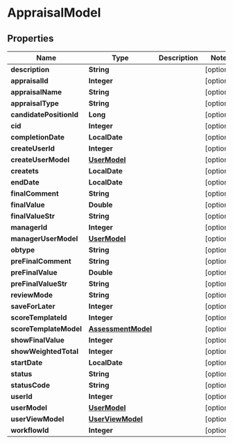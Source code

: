 

# AppraisalModel


## Properties

| Name | Type | Description | Notes |
|------------ | ------------- | ------------- | -------------|
|**description** | **String** |  |  [optional] |
|**appraisalId** | **Integer** |  |  [optional] |
|**appraisalName** | **String** |  |  [optional] |
|**appraisalType** | **String** |  |  [optional] |
|**candidatePositionId** | **Long** |  |  [optional] |
|**cid** | **Integer** |  |  [optional] |
|**completionDate** | **LocalDate** |  |  [optional] |
|**createUserId** | **Integer** |  |  [optional] |
|**createUserModel** | [**UserModel**](UserModel.md) |  |  [optional] |
|**createts** | **LocalDate** |  |  [optional] |
|**endDate** | **LocalDate** |  |  [optional] |
|**finalComment** | **String** |  |  [optional] |
|**finalValue** | **Double** |  |  [optional] |
|**finalValueStr** | **String** |  |  [optional] |
|**managerId** | **Integer** |  |  [optional] |
|**managerUserModel** | [**UserModel**](UserModel.md) |  |  [optional] |
|**obtype** | **String** |  |  [optional] |
|**preFinalComment** | **String** |  |  [optional] |
|**preFinalValue** | **Double** |  |  [optional] |
|**preFinalValueStr** | **String** |  |  [optional] |
|**reviewMode** | **String** |  |  [optional] |
|**saveForLater** | **Integer** |  |  [optional] |
|**scoreTemplateId** | **Integer** |  |  [optional] |
|**scoreTemplateModel** | [**AssessmentModel**](AssessmentModel.md) |  |  [optional] |
|**showFinalValue** | **Integer** |  |  [optional] |
|**showWeightedTotal** | **Integer** |  |  [optional] |
|**startDate** | **LocalDate** |  |  [optional] |
|**status** | **String** |  |  [optional] |
|**statusCode** | **String** |  |  [optional] |
|**userId** | **Integer** |  |  [optional] |
|**userModel** | [**UserModel**](UserModel.md) |  |  [optional] |
|**userViewModel** | [**UserViewModel**](UserViewModel.md) |  |  [optional] |
|**workflowId** | **Integer** |  |  [optional] |



